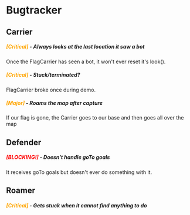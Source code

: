 # Bugtracker #

## Carrier ##
##### <span style="color:orange;">[Critical]</span> - Always looks at the last location it saw a bot #####
Once the FlagCarrier has seen a bot, it won't ever reset it's look().
##### <span style="color:orange;">[Critical]</span> - Stuck/terminated? #####
FlagCarrier broke once during demo.

##### <span style="color:orange;">[Major]</span> - Roams the map after capture #####
If our flag is gone, the Carrier goes to our base and then goes all over the map

## Defender ##
##### <span style="color:red">[BLOCKING!]</span> - Doesn't handle goTo goals #####

It receives goTo goals but doesn't ever do something with it.

## Roamer ##
##### <span style="color:orange;">[Critical]</span> - Gets stuck when it cannot find anything to do #####